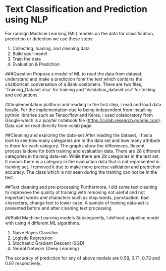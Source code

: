 #  Text  Classification and Prediction using NLP

For runnign Machine Learning (ML) models on the data for classification, prediction or detection we use these steps:

1.   Collecting, loading, and cleaning data
2.   Build your model
3.   Train the data
4.   Evaluation & Prediction

###Question 
Propose a model of ML to read the data from dataset, understand and make a prediction fomr the text which contains the chatbot/call conversation of a Bank costomers. There are two files, 'Training_Dataset.xlsx' for training and 'Validation_dataset.csv' for testing and eveluations. 

##Implementation platform and reading 
In the first step, I read and load data locally. For the implementation due to being independent from installing python libraries such as Tensorflow and Keras,
I used colaboratory from Google which is a jupyter notebook file (https://colab.research.google.com). 
Data can be read directly from colab page. 

##Cleaning and exploring the data-set 
After reading the dataset, I had a look to see how many categories are in the data set and how many attribute is there for each category.
The graphs show the differences.
Recent process is done for both training and evaluation data. There are 28 different categories in training data-set.
While there are 29 categories in the test set. It means there is a category in the evaluation data that is not represented 
in training set. I removed it due to make more precise validation and prediction accuracy.
The class which is not seen during the training can not be in the test.

##Text cleaning and pre-processing
Furthermore, I did some text cleaning to improvove the quality of training with removing not useful and not important words and characters
such as stop words,  punctuation, bad characters, change text to lower case. A sample of training data-set is presented before and after cleaning text processing.

##Build Machine Learning models
Subsequently, I defined a pipeline model with using 4 different ML algorithms.

1.  Naive Bayes Classifier
2.  Logistic Regression
3.  Stochastic Gradient Descent (SGD)
4.  Neural Network (Deep Learning)

The accuracy of prediction for any of above models are 0.58, 0.71, 0.73 and 0.97 respectively. 
